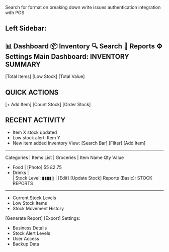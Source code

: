 Search for format on breaking down
write issues
authentication
integration with POS




Left Sidebar:
-------------------
📊 Dashboard
📦 Inventory
🔍 Search
📝 Reports
⚙️ Settings
Main Dashboard:
INVENTORY SUMMARY
-----------------
[Total Items] [Low Stock]  [Total Value]

QUICK ACTIONS
-----------------
[+ Add Item] [Count Stock] [Order Stock]

RECENT ACTIVITY
-----------------
- Item X stock updated
- Low stock alert: Item Y
- New item added
Inventory View:
[Search Bar]                [Filter] [Add Item]
-----------------------------------------
Categories    |    Items List
             |
Groceries    |    Item Name  Qty  Value
  - Food     |    [Photo]    55   £2.75
  - Drinks   |    
             |    Stock Level: ▮▮▮▮▯
             |    [Edit] [Update Stock]
Reports (Basic):
STOCK REPORTS
------------------
- Current Stock Levels
- Low Stock Items
- Stock Movement History

[Generate Report] [Export]
Settings:
- Business Details
- Stock Alert Levels
- User Access
- Backup Data
